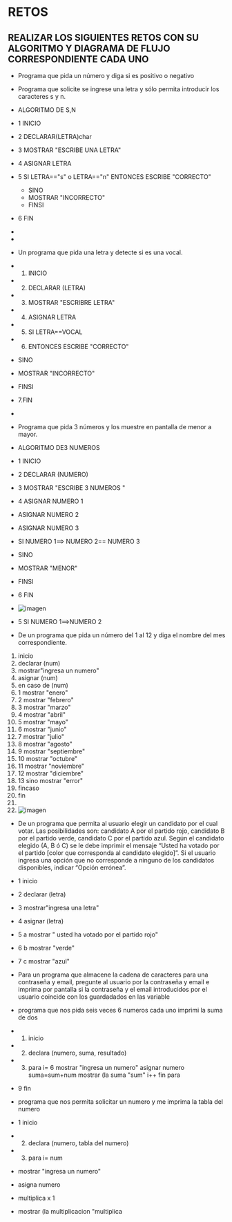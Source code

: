 # RETOS
## REALIZAR LOS SIGUIENTES RETOS CON SU ALGORITMO Y DIAGRAMA DE FLUJO CORRESPONDIENTE CADA UNO 

* Programa que pida un número y diga si es positivo o negativo
* Programa que solicite se ingrese una letra y sólo permita introducir los caracteres s y n.
* ALGORITMO DE S,N
* 1 INICIO 
* 2 DECLARAR(LETRA)char
* 3 MOSTRAR "ESCRIBE UNA LETRA"
* 4 ASIGNAR LETRA
* 5 SI LETRA=="s" o LETRA=="n"
    ENTONCES ESCRIBE "CORRECTO"
  * SINO 
  * MOSTRAR "INCORRECTO"
  * FINSI
* 6 FIN
* 
* 
* Un programa que pida una letra y detecte si es una vocal. 
* 1. INICIO
* 2. DECLARAR (LETRA)
* 3. MOSTRAR "ESCRIBRE LETRA"
* 4. ASIGNAR LETRA
* 5. SI LETRA==VOCAL
* 6. ENTONCES ESCRIBE "CORRECTO"
* SINO
* MOSTRAR "INCORRECTO"
* FINSI
* 7.FIN
* 
* Programa que pida 3 números y los muestre en pantalla de menor a mayor.  
* ALGORITMO DE3 NUMEROS
* 1 INICIO
* 2 DECLARAR (NUMERO)
* 3 MOSTRAR "ESCRIBE 3 NUMEROS "
* 4 ASIGNAR NUMERO 1
*   ASIGNAR NUMERO 2
*   ASIGNAR NUMERO 3
*   SI NUMERO 1==> NUMERO 2== NUMERO 3 
*   SINO
*   MOSTRAR "MENOR"
*   FINSI
*   6 FIN
*   ![imagen](https://user-images.githubusercontent.com/103079658/164534634-fd7bf9ee-01ec-4928-81d1-f0f106f1e06a.png)


* 5 SI NUMERO 1==>NUMERO 2 
* De un programa que pida un número del 1 al 12 y diga el nombre del mes correspondiente.
1. inicio
2. declarar (num)
3. mostrar"ingresa un numero"
4. asignar (num)
5. en caso de (num)
6. 1 mostrar "enero"
7. 2 mostrar "febrero"
8. 3 mostrar "marzo"
9. 4 mostrar "abril"
10. 5 mostrar "mayo"
11. 6 mostrar "junio"
12. 7 mostrar "julio"
13. 8 mostrar "agosto"
14. 9 mostrar "septiembre"
15. 10 mostrar "octubre"
16. 11 mostrar "noviembre"
17. 12 mostrar "diciembre"
20. 13 sino mostrar "error"
21. fincaso
22. fin
23. 
24. ![imagen](https://user-images.githubusercontent.com/103079658/164533204-f8b839ed-4d34-4d12-a0ce-c6695c87be87.png)


* De un programa que permita al usuario elegir un candidato por el cual votar. Las posibilidades son: candidato A por el partido rojo, candidato B por el partido verde, candidato C por el partido azul. Según el candidato elegido (A, B ó C) se le debe imprimir el mensaje “Usted ha votado por el partido [color que corresponda al candidato elegido]”. Si el usuario ingresa una opción que no corresponde a ninguno de los candidatos disponibles, indicar “Opción errónea”.
* 1 inicio
* 2 declarar (letra)
* 3 mostrar"ingresa una letra"
* 4 asignar (letra)
* 5 a mostrar " usted ha votado por el  partido rojo"
* 6 b mostrar "verde"
* 7 c mostrar "azul" 
* Para un programa que almacene la cadena de caracteres para una contraseña y email, pregunte al usuario por la contraseña y email e imprima por pantalla si la contraseña y el email introducidos por el usuario coincide con los guardadados en las variable
* programa que nos pida seis veces  6 numeros cada uno imprimi la suma de dos
* 1. inicio
* 2. declara (numero, suma, resultado)
* 3. para i= 6
     mostrar "ingresa un numero"
     asignar numero
    suma=sum+num
    mostrar (la suma "sum"
    i++
    fin para 
* 9 fin
 
* programa que nos permita solicitar un numero y me imprima la tabla del numero
* 1 inicio
* 2. declara (numero, tabla del numero)
* 3. para i= num
*    mostrar "ingresa un numero"
*    asigna numero
*    multiplica x 1
*    mostrar (la multiplicacion "multiplica

